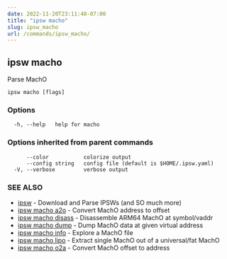 ```yaml
---
date: 2022-11-20T23:11:40-07:00
title: "ipsw macho"
slug: ipsw_macho
url: /commands/ipsw_macho/
---
```

## ipsw macho

Parse MachO

```
ipsw macho [flags]
```

### Options

```
  -h, --help   help for macho
```

### Options inherited from parent commands

```
      --color           colorize output
      --config string   config file (default is $HOME/.ipsw.yaml)
  -V, --verbose         verbose output
```

### SEE ALSO

* [ipsw](/cmd/ipsw/)	 - Download and Parse IPSWs (and SO much more)
* [ipsw macho a2o](/cmd/ipsw_macho_a2o/)	 - Convert MachO address to offset
* [ipsw macho disass](/cmd/ipsw_macho_disass/)	 - Disassemble ARM64 MachO at symbol/vaddr
* [ipsw macho dump](/cmd/ipsw_macho_dump/)	 - Dump MachO data at given virtual address
* [ipsw macho info](/cmd/ipsw_macho_info/)	 - Explore a MachO file
* [ipsw macho lipo](/cmd/ipsw_macho_lipo/)	 - Extract single MachO out of a universal/fat MachO
* [ipsw macho o2a](/cmd/ipsw_macho_o2a/)	 - Convert MachO offset to address

